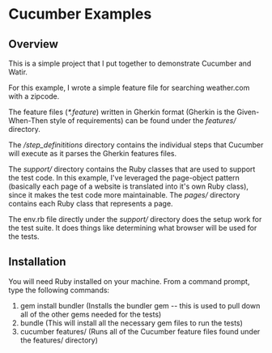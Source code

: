 Cucumber Examples
=================

Overview
--------

This is a simple project that I put together to demonstrate Cucumber and Watir.

For this example, I wrote a simple feature file for searching weather.com with a zipcode.

The feature files (_*.feature_) written in Gherkin format (Gherkin is the Given-When-Then style of requirements) 
can be found under the _features/_ directory.

The _/step_definititions_ directory contains the individual steps that Cucumber will execute as it parses the Gherkin
features files.

The _support/_ directory contains the Ruby classes that are used to support the test code.  In this example, I've leveraged
the page-object pattern (basically each page of a website is translated into it's own Ruby class), since it makes the test code
more maintainable.  The _pages/_ directory contains each Ruby class that represents a page.

The env.rb file directly under the _support/_ directory does the setup work for the test suite.  It does things like determining
what browser will be used for the tests.

Installation
------------

You will need Ruby installed on your machine.
From a command prompt, type the following commands:

1)  gem install bundler (Installs the bundler gem -- this is used to pull down all of the other gems needed for the tests)
2) bundle (This will install all the necessary gem files to run the tests)
3) cucumber features/ (Runs all of the Cucumber feature files found under the features/ directory)